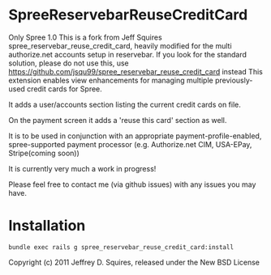 SpreeReservebarReuseCreditCard
====================

Only Spree 1.0
This is a fork from Jeff Squires spree_reservebar_reuse_credit_card, heavily modified for the multi authorize.net accounts setup in reservebar.
If you look for the standard solution, please do not use this, use https://github.com/jsqu99/spree_reservebar_reuse_credit_card instead
This extension enables view enhancements for managing multiple previously-used credit cards for Spree.

It adds a user/accounts section listing the current credit cards on file.

On the payment screen it adds a 'reuse this card' section as well.

It is to be used in conjunction with an appropriate payment-profile-enabled, spree-supported payment processor (e.g. Authorize.net CIM, USA-EPay, Stripe(coming soon))

It is currently very much a work in progress!

Please feel free to contact me (via github issues) with any issues you may have.

Installation
============
    bundle exec rails g spree_reservebar_reuse_credit_card:install

Copyright (c) 2011 Jeffrey D. Squires, released under the New BSD License
